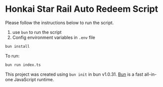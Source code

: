 # Honkai Star Rail Auto Redeem Script

Please follow the instructions below to run the script.

1. use `bun` to run the script
2. Config environment variables in `.env` file
```bash
bun install
```

To run:

```bash
bun run index.ts
```

This project was created using `bun init` in bun v1.0.31. [Bun](https://bun.sh) is a fast all-in-one JavaScript runtime.
